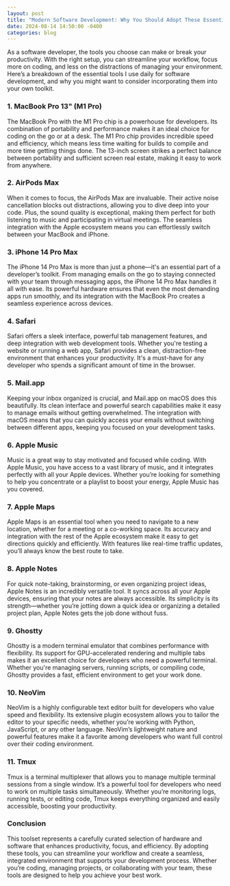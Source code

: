 ```yaml
---
layout: post
title: "Modern Software Development: Why You Should Adopt These Essential Tools"
date: 2024-08-14 14:50:00 -0400
categories: blog
---
```


As a software developer, the tools you choose can make or break your productivity. With the right setup, you can streamline your workflow, focus more on coding, and less on the distractions of managing your environment. Here’s a breakdown of the essential tools I use daily for software development, and why you might want to consider incorporating them into your own toolkit.

### 1. **MacBook Pro 13" (M1 Pro)**

The MacBook Pro with the M1 Pro chip is a powerhouse for developers. Its combination of portability and performance makes it an ideal choice for coding on the go or at a desk. The M1 Pro chip provides incredible speed and efficiency, which means less time waiting for builds to compile and more time getting things done. The 13-inch screen strikes a perfect balance between portability and sufficient screen real estate, making it easy to work from anywhere.

### 2. **AirPods Max**

When it comes to focus, the AirPods Max are invaluable. Their active noise cancellation blocks out distractions, allowing you to dive deep into your code. Plus, the sound quality is exceptional, making them perfect for both listening to music and participating in virtual meetings. The seamless integration with the Apple ecosystem means you can effortlessly switch between your MacBook and iPhone.

### 3. **iPhone 14 Pro Max**

The iPhone 14 Pro Max is more than just a phone—it's an essential part of a developer’s toolkit. From managing emails on the go to staying connected with your team through messaging apps, the iPhone 14 Pro Max handles it all with ease. Its powerful hardware ensures that even the most demanding apps run smoothly, and its integration with the MacBook Pro creates a seamless experience across devices.

### 4. **Safari**

Safari offers a sleek interface, powerful tab management features, and deep integration with web development tools. Whether you're testing a website or running a web app, Safari provides a clean, distraction-free environment that enhances your productivity. It's a must-have for any developer who spends a significant amount of time in the browser.

### 5. **Mail.app**

Keeping your inbox organized is crucial, and Mail.app on macOS does this beautifully. Its clean interface and powerful search capabilities make it easy to manage emails without getting overwhelmed. The integration with macOS means that you can quickly access your emails without switching between different apps, keeping you focused on your development tasks.

### 6. **Apple Music**

Music is a great way to stay motivated and focused while coding. With Apple Music, you have access to a vast library of music, and it integrates perfectly with all your Apple devices. Whether you’re looking for something to help you concentrate or a playlist to boost your energy, Apple Music has you covered.

### 7. **Apple Maps**

Apple Maps is an essential tool when you need to navigate to a new location, whether for a meeting or a co-working space. Its accuracy and integration with the rest of the Apple ecosystem make it easy to get directions quickly and efficiently. With features like real-time traffic updates, you’ll always know the best route to take.

### 8. **Apple Notes**

For quick note-taking, brainstorming, or even organizing project ideas, Apple Notes is an incredibly versatile tool. It syncs across all your Apple devices, ensuring that your notes are always accessible. Its simplicity is its strength—whether you’re jotting down a quick idea or organizing a detailed project plan, Apple Notes gets the job done without fuss.

### 9. **Ghostty**

Ghostty is a modern terminal emulator that combines performance with flexibility. Its support for GPU-accelerated rendering and multiple tabs makes it an excellent choice for developers who need a powerful terminal. Whether you're managing servers, running scripts, or compiling code, Ghostty provides a fast, efficient environment to get your work done.

### 10. **NeoVim**

NeoVim is a highly configurable text editor built for developers who value speed and flexibility. Its extensive plugin ecosystem allows you to tailor the editor to your specific needs, whether you’re working with Python, JavaScript, or any other language. NeoVim’s lightweight nature and powerful features make it a favorite among developers who want full control over their coding environment.

### 11. **Tmux**

Tmux is a terminal multiplexer that allows you to manage multiple terminal sessions from a single window. It’s a powerful tool for developers who need to work on multiple tasks simultaneously. Whether you’re monitoring logs, running tests, or editing code, Tmux keeps everything organized and easily accessible, boosting your productivity.

### **Conclusion**

This toolset represents a carefully curated selection of hardware and software that enhances productivity, focus, and efficiency. By adopting these tools, you can streamline your workflow and create a seamless, integrated environment that supports your development process. Whether you’re coding, managing projects, or collaborating with your team, these tools are designed to help you achieve your best work.
